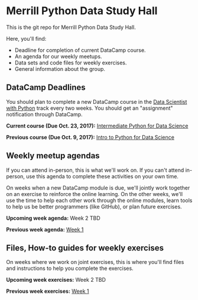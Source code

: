 # Merrill Python Data Study Hall

This is the git repo for Merrill Python Data Study Hall.  

Here, you'll find:

* Deadline for completion of current DataCamp course.
* An agenda for our weekly meetups.  
* Data sets and code files for weekly exercises.
* General information about the group.

## DataCamp Deadlines

You should plan to complete a new DataCamp course in the [Data Scientist with Python](https://www.datacamp.com/tracks/data-scientist-with-python) track every two weeks. You should get an "assignment" notification through DataCamp. 

**Current course (Due Oct. 23, 2017):** [Intermediate Python for Data Science](https://www.datacamp.com/courses/intermediate-python-for-data-science)

**Previous course (Due Oct. 9, 2017):** [Intro to Python for Data Science](https://www.datacamp.com/courses/intro-to-python-for-data-science)

## Weekly meetup agendas

If you can attend in-person, this is what we'll work on.
If you can't attend in-person, use this agenda to complete these activities on your own time.   

On weeks when a new DataCamp module is due, we'll jointly work together on an exercise to reinforce the online learning.  On the other weeks, we'll use the time to help each other work through the online modules, learn tools to help us be better programmers (like GitHub), or plan future exercises.

**Upcoming week agenda:** Week 2 TBD

**Previous week agenda:** [Week 1](weekly-agenda/week-1/week-1.md)

## Files, How-to guides for weekly exercises

On weeks where we work on joint exercises, this is where you'll find files and instructions to help you complete the exercises.

**Upcoming week exercises:** Week 2 TBD

**Previous week exercises:** [Week 1](exercises/week-1)
